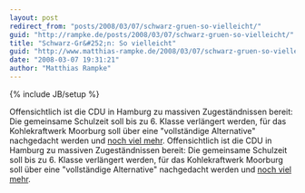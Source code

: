 ```yaml
---
layout: post
redirect_from: "posts/2008/03/07/schwarz-gruen-so-vielleicht/"
guid: "http://rampke.de/posts/2008/03/07/schwarz-gruen-so-vielleicht/"
title: "Schwarz-Gr&#252;n: So vielleicht"
guid: "http://www.matthias-rampke.de/2008/03/07/schwarz-gruen-so-vielleicht/"
date: "2008-03-07 19:31:21"
author: "Matthias Rampke"
---
```

{% include JB/setup %}

Offensichtlich ist die CDU in Hamburg zu massiven Zugest&auml;ndnissen bereit: Die gemeinsame Schulzeit soll bis zu 6. Klasse verl&auml;ngert werden, f&uuml;r das Kohlekraftwerk Moorburg soll &uuml;ber eine "vollst&auml;ndige Alternative" nachgedacht werden und <a href="http://www.welt.de/politik/article1772528/Gruene_lassen_sich_in_Hamburg_teuer_kaufen.html">noch viel mehr</a>. 
Offensichtlich ist die CDU in Hamburg zu massiven Zugest&auml;ndnissen bereit: Die gemeinsame Schulzeit soll bis zu 6. Klasse verl&auml;ngert werden, f&uuml;r das Kohlekraftwerk Moorburg soll &uuml;ber eine "vollst&auml;ndige Alternative" nachgedacht werden und <a href="http://www.welt.de/politik/article1772528/Gruene_lassen_sich_in_Hamburg_teuer_kaufen.html">noch viel mehr</a>. 

